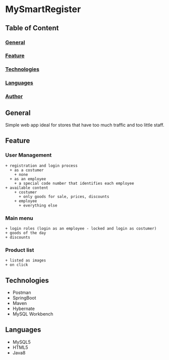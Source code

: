# MySmartRegister
## Table of Content

### [General](General)
### [Feature](Feature)
### [Technologies](Tehnologies)
### [Languages](Languages)
### [Author](Author)

## General
Simple web app ideal for stores that have too much traffic and too little staff.

## Feature
  ### User Management
    + registration and login process
      + as a costumer
        + none
      + as an employee
        + a special code number that identifies each employee
    + available content
      	+ costumer 
          + only goods for sale, prices, discounts
        + employee
          + everything else
  
  ### Main menu
    + login roles (login as an employee - locked and login as costumer)
    + goods of the day
    + discounts
    
  ### Product list
    + listed as images
    + on click 
    
## Technologies
  + Postman
  + SpringBoot
  + Maven
  + Hybernate
  + MySQL Workbench
  
## Languages
  + MySQL5
  + HTML5
  + Java8



